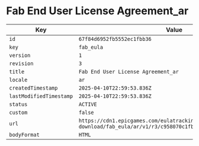 # Fab End User License Agreement_ar

| Key | Value |
| --- | ----- |
| `id` | `67f84d6952fb5552ec1fbb36` |
| `key` | `fab_eula` |
| `version` | `1` |
| `revision` | `3` |
| `title` | `Fab End User License Agreement_ar` |
| `locale` | `ar` |
| `createdTimestamp` | `2025-04-10T22:59:53.836Z` |
| `lastModifiedTimestamp` | `2025-04-10T22:59:53.836Z` |
| `status` | `ACTIVE` |
| `custom` | `false` |
| `url` | `https://cdn1.epicgames.com/eulatracking-download/fab_eula/ar/v1/r3/c958070c1fb8419e4a70f02c5da760e6.pdf` |
| `bodyFormat` | `HTML` |
